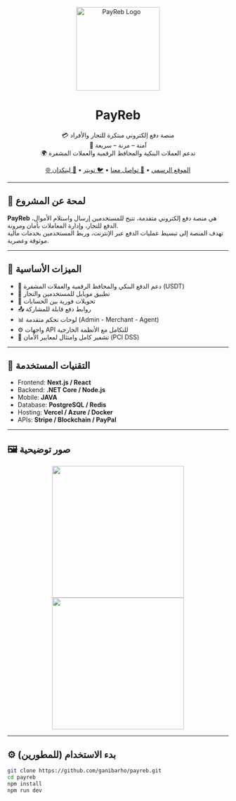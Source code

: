 <p align="center">
  <img src="https://www.payreb.com/_next/static/media/logo2.4731025a.svg" width="190" alt="PayReb Logo" />
</p>

<h1 align="center">PayReb</h1>

<p align="center">
  💳 منصة دفع إلكتروني مبتكرة للتجار والأفراد<br />
  🔐 آمنة – مرنة – سريعة<br />
  🌍 تدعم العملات البنكية والمحافظ الرقمية والعملات المشفرة
</p>

<p align="center">
  <a href="https://payreb.com">🌐 الموقع الرسمي</a> •
  <a href="mailto:info@payreb.com">📧 تواصل معنا</a> •
  <a href="https://twitter.com/payreb">🐦 تويتر</a> •
  <a href="https://www.linkedin.com/company/payreb">💼 لينكدإن</a>
</p>

---

## 📱 لمحة عن المشروع

**PayReb** هي منصة دفع إلكتروني متقدمة، تتيح للمستخدمين إرسال واستلام الأموال، الدفع للتجار، وإدارة المعاملات بأمان ومرونة.  
تهدف المنصة إلى تبسيط عمليات الدفع عبر الإنترنت، وربط المستخدمين بخدمات مالية موثوقة وعصرية.

---

## 🚀 الميزات الأساسية

- 🏦 دعم الدفع البنكي والمحافظ الرقمية والعملات المشفرة (USDT)
- 📲 تطبيق موبايل للمستخدمين والتجار
- 🔁 تحويلات فورية بين الحسابات
- 📤 روابط دفع قابلة للمشاركة
- 📊 لوحات تحكم متقدمة (Admin - Merchant - Agent)
- ⚙️ واجهات API للتكامل مع الأنظمة الخارجية
- 🔐 تشفير كامل وامتثال لمعايير الأمان (PCI DSS)

---

## 🧰 التقنيات المستخدمة

- Frontend: **Next.js / React**
- Backend: **.NET Core / Node.js**
- Mobile: **JAVA**
- Database: **PostgreSQL / Redis**
- Hosting: **Vercel / Azure / Docker**
- APIs: **Stripe / Blockchain / PayPal**

---

## 🖼️ صور توضيحية

<p align="center">
  <img src="https://www.payreb.com/_next/static/media/headAr.1d41fdab.png" width="300" />
  <br />
 <img src="https://payreb.com/assets/screenshots/mobile-app.png" width="300" />
</p>

---

## ⚙️ بدء الاستخدام (للمطورين)

```bash
git clone https://github.com/ganibarho/payreb.git
cd payreb
npm install
npm run dev
